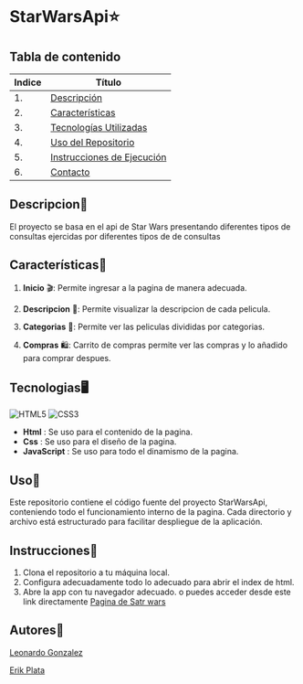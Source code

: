 # StarWarsApi⭐

## Tabla de contenido
| Indice | Título  |
|--|--|
| 1. | [Descripción](#Descripcion) |
| 2. | [Características](#Características) |
| 3. | [Tecnologías Utilizadas](#Tecnologias) |
| 4. | [Uso del Repositorio](#Uso) |
| 5. | [Instrucciones de Ejecución](#Instrucciones) |
| 6. | [Contacto](#Autores) |

## Descripcion🚀

El proyecto se basa en el api de Star Wars presentando diferentes tipos de consultas ejercidas por diferentes tipos de de consultas

## Características🧮

1. **Inicio** 🎬: Permite ingresar a la pagina de manera adecuada.

2. **Descripcion** 📄: Permite visualizar la descripcion de cada pelicula.

3. **Categorias** 📄: Permite ver las peliculas divididas por categorias.

4. **Compras** 🛍️: Carrito de compras permite ver las compras y lo añadido para comprar despues.


## Tecnologias🖥️ 

![HTML5](https://img.shields.io/badge/html5-%23E34F26.svg?style=for-the-badge&logo=html5&logoColor=white) ![CSS3](https://img.shields.io/badge/css3-%231572B6.svg?style=for-the-badge&logo=css3&logoColor=white)

- **Html** : Se uso para el contenido de la pagina.
- **Css** : Se uso para el diseño de la pagina.
- **JavaScript** : Se uso para todo el dinamismo de la pagina.

## Uso📝

Este repositorio contiene el código fuente del proyecto StarWarsApi, conteniendo todo el funcionamiento interno de la pagina. Cada directorio y archivo está estructurado para facilitar despliegue de la aplicación.

## Instrucciones📐

1. Clona el repositorio a tu máquina local. 
2. Configura adecuadamente todo lo adecuado para abrir el index de html.
3. Abre la app con tu navegador adecuado.
   o puedes acceder desde este link directamente <a href="https://github.com/DLeonardoG/Proyecto_JavaScript_GonzalezDavidPlataErik/tree/master" target="_blank">Pagina de Satr wars</a>


## Autores👤

[Leonardo Gonzalez](https://github.com/DLeonardoG) 

[Erik Plata](https://github.com/ErikSneyPlata) 
